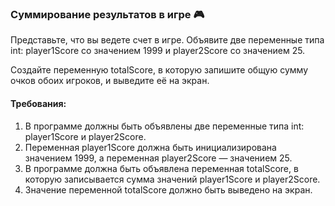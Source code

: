 
### Суммирование результатов в игре 🎮

Представьте, что вы ведете счет в игре. Объявите две переменные типа int: player1Score со значением 1999 и player2Score со значением 25.

Создайте переменную totalScore, в которую запишите общую сумму очков обоих игроков, и выведите её на экран.

#### Требования:
1. В программе должны быть объявлены две переменные типа int: player1Score и player2Score. 
2. Переменная player1Score должна быть инициализирована значением 1999, а переменная player2Score — значением 25. 
3. В программе должна быть объявлена переменная totalScore, в которую записывается сумма значений player1Score и player2Score. 
4. Значение переменной totalScore должно быть выведено на экран.